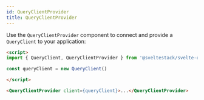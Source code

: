 ```yaml
---
id: QueryClientProvider
title: QueryClientProvider
---
```


Use the `QueryClientProvider` component to connect and provide a `QueryClient` to your application:

```markdown
<script>
import { QueryClient, QueryClientProvider } from '@sveltestack/svelte-query'

const queryClient = new QueryClient()

</script>

<QueryClientProvider client={queryClient}>...</QueryClientProvider>
```
